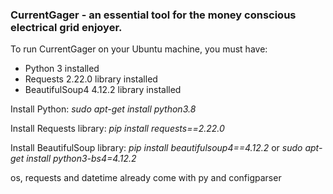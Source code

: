 ### CurrentGager - an essential tool for the money conscious electrical grid enjoyer.

To run CurrentGager on your Ubuntu machine, you must have:
- Python 3 installed
- Requests 2.22.0 library installed
- BeautifulSoup4 4.12.2 library installed

Install Python:
*sudo apt-get install python3.8*

Install Requests library:
*pip install requests==2.22.0*

Install BeautifulSoup library:
*pip install beautifulsoup4==4.12.2*
or
*sudo apt-get install python3-bs4=4.12.2*

os, requests and datetime already come with py
and configparser